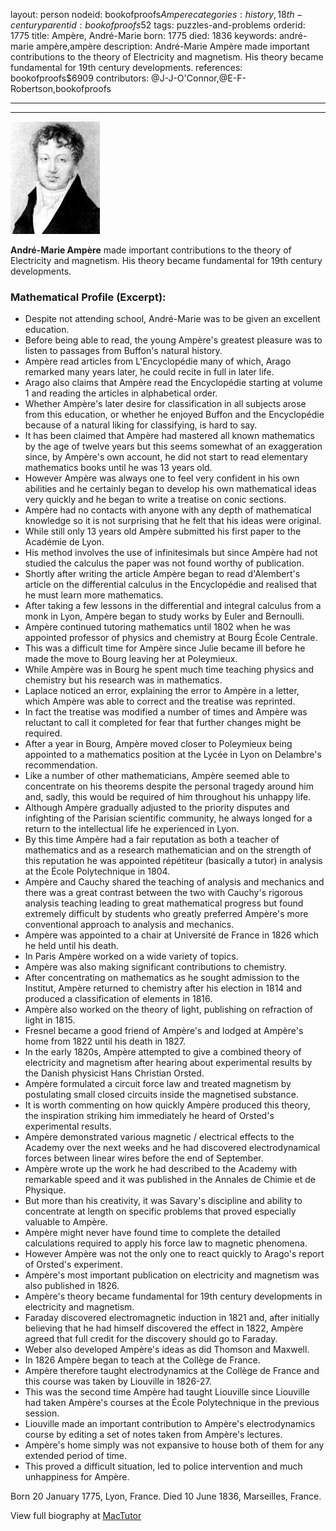 layout: person
nodeid: bookofproofs$Ampere
categories: history,18th-century
parentid: bookofproofs$52
tags: puzzles-and-problems
orderid: 1775
title: Ampère, André-Marie
born: 1775
died: 1836
keywords: andré-marie ampère,ampère
description: André-Marie Ampère made important contributions to the theory of Electricity and magnetism. His theory became fundamental for 19th century developments.
references: bookofproofs$6909
contributors: @J-J-O'Connor,@E-F-Robertson,bookofproofs

---



---

![Ampere.jpg](https://github.com/bookofproofs/bookofproofs.github.io/blob/main/_sources/_assets/images/portraits/Ampere.jpg?raw=true)

**André-Marie Ampère** made important contributions to the theory of Electricity and magnetism. His theory became fundamental for 19th century developments.

### Mathematical Profile (Excerpt):
* Despite not attending school, André-Marie was to be given an excellent education.
* Before being able to read, the young Ampère's greatest pleasure was to listen to passages from Buffon's natural history.
* Ampère read articles from L'Encyclopédie many of which, Arago remarked many years later, he could recite in full in later life.
* Arago also claims that Ampère read the Encyclopédie starting at volume 1 and reading the articles in alphabetical order.
* Whether Ampère's later desire for classification in all subjects arose from this education, or whether he enjoyed Buffon and the Encyclopédie because of a natural liking for classifying, is hard to say.
* It has been claimed that Ampère had mastered all known mathematics by the age of twelve years but this seems somewhat of an exaggeration since, by Ampère's own account, he did not start to read elementary mathematics books until he was 13 years old.
* However Ampère was always one to feel very confident in his own abilities and he certainly began to develop his own mathematical ideas very quickly and he began to write a treatise on conic sections.
* Ampère had no contacts with anyone with any depth of mathematical knowledge so it is not surprising that he felt that his ideas were original.
* While still only 13 years old Ampère submitted his first paper to the Académie de Lyon.
* His method involves the use of infinitesimals but since Ampère had not studied the calculus the paper was not found worthy of publication.
* Shortly after writing the article Ampère began to read d'Alembert's article on the differential calculus in the Encyclopédie and realised that he must learn more mathematics.
* After taking a few lessons in the differential and integral calculus from a monk in Lyon, Ampère began to study works by Euler and Bernoulli.
* Ampère continued tutoring mathematics until 1802 when he was appointed professor of physics and chemistry at Bourg École Centrale.
* This was a difficult time for Ampère since Julie became ill before he made the move to Bourg leaving her at Poleymieux.
* While Ampère was in Bourg he spent much time teaching physics and chemistry but his research was in mathematics.
* Laplace noticed an error, explaining the error to Ampère in a letter, which Ampère was able to correct and the treatise was reprinted.
* In fact the treatise was modified a number of times and Ampère was reluctant to call it completed for fear that further changes might be required.
* After a year in Bourg, Ampère moved closer to Poleymieux being appointed to a mathematics position at the Lycée in Lyon on Delambre's recommendation.
* Like a number of other mathematicians, Ampère seemed able to concentrate on his theorems despite the personal tragedy around him and, sadly, this would be required of him throughout his unhappy life.
* Although Ampère gradually adjusted to the priority disputes and infighting of the Parisian scientific community, he always longed for a return to the intellectual life he experienced in Lyon.
* By this time Ampère had a fair reputation as both a teacher of mathematics and as a research mathematician and on the strength of this reputation he was appointed répétiteur (basically a tutor) in analysis at the École Polytechnique in 1804.
* Ampère and Cauchy shared the teaching of analysis and mechanics and there was a great contrast between the two with Cauchy's rigorous analysis teaching leading to great mathematical progress but found extremely difficult by students who greatly preferred Ampère's more conventional approach to analysis and mechanics.
* Ampère was appointed to a chair at Université de France in 1826 which he held until his death.
* In Paris Ampère worked on a wide variety of topics.
* Ampère was also making significant contributions to chemistry.
* After concentrating on mathematics as he sought admission to the Institut, Ampère returned to chemistry after his election in 1814 and produced a classification of elements in 1816.
* Ampère also worked on the theory of light, publishing on refraction of light in 1815.
* Fresnel became a good friend of Ampère's and lodged at Ampère's home from 1822 until his death in 1827.
* In the early 1820s, Ampère attempted to give a combined theory of electricity and magnetism after hearing about experimental results by the Danish physicist Hans Christian Orsted.
* Ampère formulated a circuit force law and treated magnetism by postulating small closed circuits inside the magnetised substance.
* It is worth commenting on how quickly Ampère produced this theory, the inspiration striking him immediately he heard of Orsted's experimental results.
* Ampère demonstrated various magnetic / electrical effects to the Academy over the next weeks and he had discovered electrodynamical forces between linear wires before the end of September.
* Ampère wrote up the work he had described to the Academy with remarkable speed and it was published in the Annales de Chimie et de Physique.
* But more than his creativity, it was Savary's discipline and ability to concentrate at length on specific problems that proved especially valuable to Ampère.
* Ampère might never have found time to complete the detailed calculations required to apply his force law to magnetic phenomena.
* However Ampère was not the only one to react quickly to Arago's report of Orsted's experiment.
* Ampère's most important publication on electricity and magnetism was also published in 1826.
* Ampère's theory became fundamental for 19th  century developments in electricity and magnetism.
* Faraday discovered electromagnetic induction in 1821 and, after initially believing that he had himself discovered the effect in 1822, Ampère agreed that full credit for the discovery should go to Faraday.
* Weber also developed Ampère's ideas as did Thomson and Maxwell.
* In 1826 Ampère began to teach at the Collège de France.
* Ampère therefore taught electrodynamics at the Collège de France and this course was taken by Liouville in 1826-27.
* This was the second time Ampère had taught Liouville since Liouville had taken Ampère's courses at the École Polytechnique in the previous session.
* Liouville made an important contribution to Ampère's electrodynamics course by editing a set of notes taken from Ampère's lectures.
* Ampère's home simply was not expansive to house both of them for any extended period of time.
* This proved a difficult situation, led to police intervention and much unhappiness for Ampère.

Born 20 January 1775, Lyon, France. Died 10 June 1836, Marseilles, France.

View full biography at [MacTutor](https://mathshistory.st-andrews.ac.uk/Biographies/Ampere/)
